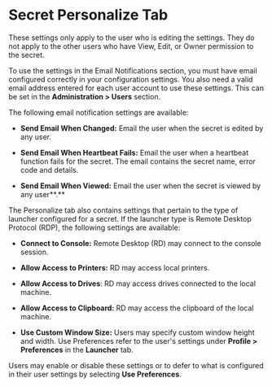 [title]: # (Secret Personalize Tab)
[tags]: # (XXX)
[priority]: # (20)

# Secret Personalize Tab

These settings only apply to the user who is editing the settings. They do not apply to the other users who have View, Edit, or Owner permission to the secret.

To use the settings in the Email Notifications section, you must have email configured correctly in your configuration settings. You also need a valid email address entered for each user account to use these settings. This can be set in the **Administration > Users** section.

The following email notification settings are available:

- **Send Email When Changed:** Email the user when the secret is edited by any user.

- **Send Email When Heartbeat Fails:** Email the user when a heartbeat function fails for the secret. The email contains the secret name, error code and details.

- **Send Email When Viewed:** Email the user when the secret is viewed by any user**.**

The Personalize tab also contains settings that pertain to the type of launcher configured for a secret. If the launcher type is Remote Desktop Protocol (RDP), the following settings are available:

- **Connect to Console:** Remote Desktop  (RD) may connect to the console session.

- **Allow Access to Printers:** RD may access local printers.

- **Allow Access to Drives**: RD may access drives connected to the local machine.

- **Allow Access to Clipboard:** RD may access the clipboard of the local machine.

- **Use Custom Window Size:** Users may specify custom window height and width. Use Preferences refer to the user's settings under **Profile > Preferences** in the **Launcher** tab.

Users may enable or disable these settings or to defer to what is configured in their user settings by selecting **Use Preferences**.
